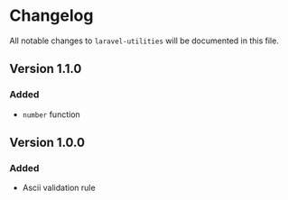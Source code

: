 # Changelog

All notable changes to `laravel-utilities` will be documented in this file.

## Version 1.1.0

### Added
- `number` function

## Version 1.0.0

### Added
- Ascii validation rule
